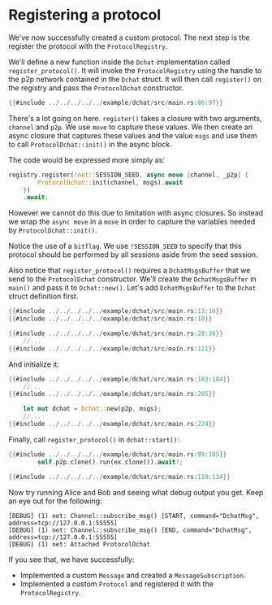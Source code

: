 # Registering a protocol

We've now successfully created a custom protocol. The next step is the
register the protocol with the `ProtocolRegistry`.

We'll define a new function inside the `Dchat` implementation called
`register_protocol()`. It will invoke the `ProtocolRegistry` using the
handle to the p2p network contained in the `Dchat` struct. It will then
call `register()` on the registry and pass the `ProtocolDchat` constructor.

```rust
{{#include ../../../../../example/dchat/src/main.rs:86:97}}
```

There's a lot going on here. `register()` takes a closure with two
arguments, `channel` and `p2p`. We use `move` to capture these values. We
then create an async closure that captures these values and the value
`msgs` and use them to call `ProtocolDchat::init()` in the async block.

The code would be expressed more simply as:

```rust
registry.register(!net::SESSION_SEED, async move |channel, _p2p| {
        ProtocolDchat::init(channel, msgs).await
    })
    .await;
```

However we cannot do this due to limitation with async closures. So
instead we wrap the `async move` in a `move` in order to capture the
variables needed by `ProtocolDchat::init()`.

Notice the use of a `bitflag`. We use `!SESSION_SEED` to specify that
this protocol should be performed by all sessions aside from the
seed session.

Also notice that `register_protocol()` requires a `DchatMsgsBuffer` that we
send to the `ProtocolDchat` constructor. We'll create the `DchatMsgsBuffer`
in `main()` and pass it to `Dchat::new()`. Let's add `DchatMsgsBuffer` to the
`Dchat` struct definition first.

```rust
{{#include ../../../../../example/dchat/src/main.rs:13:16}}
{{#include ../../../../../example/dchat/src/main.rs:18}}

{{#include ../../../../../example/dchat/src/main.rs:28:36}}
    //...
{{#include ../../../../../example/dchat/src/main.rs:121}}
```

And initialize it:

```rust
{{#include ../../../../../example/dchat/src/main.rs:183:184}}
    //...
{{#include ../../../../../example/dchat/src/main.rs:205}}

    let mut dchat = Dchat::new(p2p, msgs);
    //...
{{#include ../../../../../example/dchat/src/main.rs:224}}
```

Finally, call `register_protocol()` in `dchat::start()`:

```rust
{{#include ../../../../../example/dchat/src/main.rs:99:105}}
        self.p2p.clone().run(ex.clone()).await?;

{{#include ../../../../../example/dchat/src/main.rs:110:114}}
```
Now try running Alice and Bob and seeing what debug output you get. Keep
an eye out for the following:

```
[DEBUG] (1) net: Channel::subscribe_msg() [START, command="DchatMsg", address=tcp://127.0.0.1:55555]
[DEBUG] (1) net: Channel::subscribe_msg() [END, command="DchatMsg", address=tcp://127.0.0.1:55555]
[DEBUG] (1) net: Attached ProtocolDchat
```

If you see that, we have successfully:

* Implemented a custom `Message` and created a `MessageSubscription`.
* Implemented a custom `Protocol` and registered it with the `ProtocolRegistry`.

